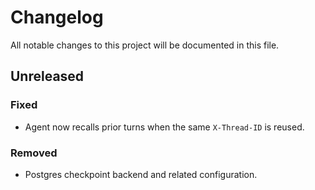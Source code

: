 # Changelog

All notable changes to this project will be documented in this file.

## Unreleased

### Fixed
- Agent now recalls prior turns when the same `X-Thread-ID` is reused.

### Removed
- Postgres checkpoint backend and related configuration.
